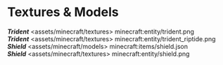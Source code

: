 # Textures & Models
***Trident*** <assets/minecraft/textures> minecraft:entity/trident.png
<br>***Trident*** <assets/minecraft/textures> minecraft:entity/trident_riptide.png
<br>***Shield*** <assets/minecraft/models> minecraft:items/shield.json
<br>***Shield*** <assets/minecraft/textures> minecraft:entity/shield.png
